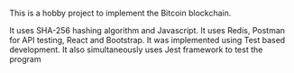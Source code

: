 This is a hobby project to implement the Bitcoin blockchain. 

It uses SHA-256 hashing algorithm and Javascript. It uses Redis, Postman for API testing, React and Bootstrap. It was implemented using Test based development. It also simultaneously uses Jest framework to test the program

